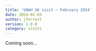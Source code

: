 ```yaml
---
title: 'UNAH UK visit – February 2024'
date: 2024-02-03
author: jforrest
version: 1.0.0
category: visits
---
```


Coming soon...
